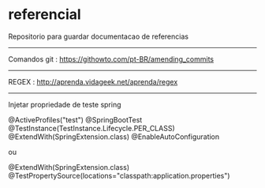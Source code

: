 # referencial


Repositorio para guardar documentacao de referencias

-------------------------------------------------------------------------------------------------------------------------------------------------
Comandos git : https://githowto.com/pt-BR/amending_commits

---------------------------------------------------------------------------------------------------------------------------------------------------
REGEX : http://aprenda.vidageek.net/aprenda/regex

---------------------------------------------------------------------------------------------------------------------------------------------------

Injetar propriedade de teste spring

@ActiveProfiles("test")
@SpringBootTest
@TestInstance(TestInstance.Lifecycle.PER_CLASS)
@ExtendWith(SpringExtension.class)
@EnableAutoConfiguration

ou

@ExtendWith(SpringExtension.class)
@TestPropertySource(locations="classpath:application.properties")
